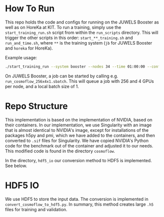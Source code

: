 # How To Run

This repo holds the code and configs for running on the JUWELS Booster as well as on HoreKa at KIT.
To run a training, simply use the `start_training_run.sh` script from within the `run_scripts` directory.
This will trigger the other scripts in this order: `start_**_training.sh` and `run_and_time.sh`, where `**`
is the training system (`jb` for JUWELS Booster and `horeka` for HoreKa).

Example usage:
```bash
./start_training_run --system booster --nodes 34 --time 01:00:00 --config "config_file_path"
```
On JUWELS Booster, a job can be started by calling e.g. `run_cosmoflow_256x4x1.sbatch`. This will queue a
job with 256 and 4 GPUs per node, and a local batch size of 1.

# Repo Structure

This implementation is based on the implementation of NVIDIA, based on their containers. In our implementation,
we use Singularity with an image that is almost identical to NVIDIA's image, except for installations of the packages
h5py and pmi, which we have added to the containers, and then converted to `.sif` files for Singularity. We have copied
NVIDIA's Python code for the benchmark out of the container and adjusted it to our needs. This modified code is found
in the directory `cosmoflow`.

In the directory, `hdf5_io` our conversion method to HDF5 is implemented. See below.

# HDF5 IO
We use HDF5 to store the input data. The conversion is implemented in `convert_cosmoflow_to_hdf5.py`. In summary, this method creates
large `.h5` files for training and validation.
